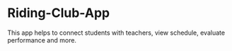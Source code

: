 # Riding-Club-App
This app helps to connect students with teachers, view schedule, evaluate performance and more.
